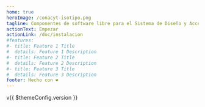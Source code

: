 ```yaml
---
home: true
heroImage: /conacyt-isotipo.png
tagline: Componentes de software libre para el Sistema de Diseño y Accesibilidad para la Investigación (Sisdai).
actionText: Empezar
actionLink: /doc/instalacion
#features:
#- title: Feature 1 Title
#  details: Feature 1 Description
#- title: Feature 2 Title
#  details: Feature 2 Description
#- title: Feature 3 Title
#  details: Feature 3 Description
footer: Hecho con ❤️
---
```


v{{ $themeConfig.version }}
